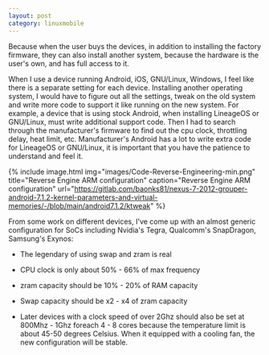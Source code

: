 ```yaml
---
layout: post
category: linuxmobile
---
```


Because when the user buys the devices, in addition to installing the factory firmware, they can also install another system, because the hardware is the user's own, and has full access to it.

When I use a device running Android, iOS, GNU/Linux, Windows, I feel like there is a separate setting for each device. Installing another operating system, I would have to figure out all the settings, tweak on the old system and write more code to support it like running on the new system. For example, a device that is using stock Android, when installing LineageOS or GNU/Linux, must write additional support code. Then I had to search through the manufacturer's firmware to find out the cpu clock, throttling delay, heat limit, etc. Manufacturer's Android has a lot to write extra code for LineageOS or GNU/Linux, it is important that you have the patience to understand and feel it.

{% include image.html
            img="images/Code-Reverse-Engineering-min.png"
            title="Reverse Engine ARM configuration"
            caption="Reverse Engine ARM configuration" 
            url="https://gitlab.com/baonks81/nexus-7-2012-grouper-android-7.1.2-kernel-parameters-and-virtual-memories/-/blob/main/android7.1.2/ktweak" %}

From some work on different devices, I've come up with an almost generic configuration for SoCs including Nvidia's Tegra, Qualcomm's SnapDragon, Samsung's Exynos:

- The legendary of using swap and zram is real

- CPU clock is only about 50% - 66% of max frequency

- zram capacity should be 10% - 20% of RAM capacity

- Swap capacity should be x2 - x4 of zram capacity

- Later devices with a clock speed of over 2Ghz should also be set at 800Mhz - 1Ghz foreach 4 - 8 cores because the temperature limit is about 45-50 degrees Celsius. When it equipped with a cooling fan, the new configuration will be stable.
